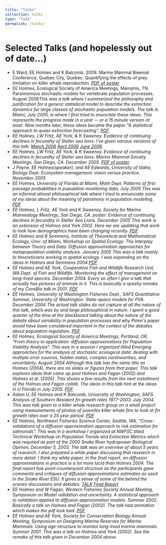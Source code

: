 ```yaml
---
title: "Talks"
collection: talks
type: "Talk"
permalink: /talks/
---
```


<h1>Selected Talks (and hopelessly out of date...)</h1>
<ul>
<li>E Ward, EE Holmes and K Balcomb. 2009. Marine Mammal Bieenial Conference, Quebec City, Quebec. Quantifying the effects of prey limitation on killer whale reproduction. <a href="Holmes_MM_Conf_2009.pdf">PDF of poster</a></li>
<li>EE Holmes, Ecological Society of America Meetings, Memphis, TN. Parsimonious stochastic models for vertebrate population processes. August 2006<em>This was a talk where I summarized the philosophy and justification for a generic statistical model to describe the extinction dynamics for large classes of stochastic population models.  The talk in Miami, July 2005, is where I first tried to enunciate these ideas.  This represents the progress made in a year -- or a 15 minute version at least.  Nine months later, these ideas became the paper "A statistical approach to quasi-extinction forecasting". <a href="HolmesESA2006.pdf">PDF</a></li>
<li>EE Holmes, LW Fritz, AE York, & K Sweeney.  Evidence of continuing declines in fecundity of Steller sea lions.  I've given various versions of this talk: <a href="NMML-Mar-2006.pdf">March 2006</a>   <a href="NMML-Apr-2006.pdf">April 2006</a>   <a href="SAFS-June-2006.pdf">June 2006</a>.</li>
<li>EE Holmes, LW Fritz, AE York, & K Sweeney.  Evidence of continuing declines in fecundity of Steller sea lions.  Marine Mammal Society Meetings.  San Diego, CA.  December 2005. <a href="steller_poster.pdf">PDF of poster</a>.</li>
<li>J Payne, EE Holmes(speaker), and AE Edwards, University of Idaho, Biology Dept. Ecosystem management: vision versus practice. November 2005</li>
<li>EE Holmes, University of Florida at Miami, Math Dept. Patterns of first passage probabilities in population monitoring data. July 2005 <em>This was an informal almost philosophical talk where I tried to ennunciate some of my ideas about the meaning of parsimony in population modeling.</em>  <a href="MiamiJuly2005.pdf">PDF</a></li>
<li>EE Holmes, L Fritz, AE York and K Sweeney, Society for Marine Mammalogy Meetings, San Diego, CA.  poster: Evidence of continuing declines in fecundity in Steller Sea Lions. December 2005 <em>This work is an extension of Holmes and York 2002.  Here we are updating that work to look how demographics have been changing recently.</em> <a href="MMConf2005poster.pdf">PDF</a></li>
<li>EE Holmes and B Semmens, Institute of Theoretical and Mathematical Ecology, Univ. of Miami, Workshop on Spatial Ecology: The Interplay between Theory and Data. Diffusion approximation approaches for metapopulation viability analysis. January 2005 <em>This was a talk mainly to theoreticians working in spatial ecology.  I was expanding on the ideas in Holmes and Semmens 2004</em> <a href="MetaPopJan11-2004.pdf">PDF</a></li>
<li>EE Holmes and AE York, Cooperative Fish and Wildlife Research Unit, WA Dept. of Fish and Wildlife. Monitoring the effect of management on long-lived species.  December 2004. <em>Every so often I give a talk that actually has pictures of animals in it.  This is basically a spashy remake of my ConsBio talk in 2001.</em> <a href="StellersOlympiaDec2004.pdf">PDF</a></li>
<li>EE Holmes, University of Washington Fisheries Dept., SAFS Quantitative Seminar, University of Washington. State-space models for PVA. December 2004 <em>The actual talk slides do not capture at all the nature of this talk, which was by and large philosophical in nature.  I spent a good quarter of the time at the blackboard talking about the nature of the debate about variability in population processes and why Pimm's paper would have been considered important in the context of the debates about population regulation.</em> <a href="QuanFish2004.pdf">PDF</a></li>
<li>EE Holmes, Ecological Society of America Meetings, Portland, OR, "From theory to application: diffusion approximations for Population Viability Analysis".  This was in a session I organized titled  Emerging approaches for the analysis of stochastic ecological data:  dealing with multiple error sources, hidden states, complex nonlinearities, and uncertainty. August 2004 <em>Although this talk has the same title as Holmes (2004), there are no slides or figures from that paper.  This talk explores ideas that came up post Holmes and Fagan (2002) and Holmes et al. (2005).  This shows a few results from the next installment of the Holmes and Fagan collab.  The ideas in this talk hint at the ideas in U Florida in July 2005.</em> <a href="ESAOOS2004.pdf">PDF</a> </li>
<li>Adam U, EE Holmes and K Balcomb, University of Washington, SAFS. Analysis of Southern Resident fin growth rates 1977-2003.  July 2004. <em>This was talk given to a killer whale research group on a small project using measurements of photos of juveniles killer whale fins to look at fin growth rates over a 25 year period.</em> <a href="OrcaGrowthAnalysis.pdf">PDF</a></li>
<li>EE Holmes, Northwest Fisheries Science Center, Seattle, WA, "Cross-validations of a diffusion
approximation approach to risk  estimation for salmonids". This was in a workshop I organized at NWFSC titled Technical Workshop on Population Trends and Extinction Metrics which was required as part of the 2000 Snake River hydropower Biological Opinion, December 5, 2003. <em>The talk was an overview of about 5 years of research.  I also prepared a white paper discussing that research in more detail.  I think my white paper, in the final report, on diffusion approximations in practice is a lot more lucid than Holmes 2004. The final report has point-counterpoint structure as the participants gave comments and critiques of diffusion approximations estimates as used in the Snake River ESU.  It gives a sense of some of the behind the scenes discussions and debates.</em> <a href="TechWorkshopDec2004.pdf">TALK</a> <a href="Final Report_Lambda Workshop.pdf">Final Report</a> </li>
<li>EE Holmes and W Fagan, Western Fisheries Society Annual Meeting, Symposium on Model validation and uncertainty. A statistical approach to validation applied to diffusion approximation models.  Summer 2002.  <em>Basically a talk on Holmes and Fagan (2002). The talk had animation which makes the pdf look bad.</em> <a href="TestingDASpokane2002.pdf">PDF</a></li>
<li>EE Holmes and AE York, Society for Conservation Biology Annual Meeting, Symposium on Designing Marine Reserves for Marine Mammals. Using age-structure to monitor long-lived marine mammals. Summer 2001.  <em>This was a talk on Holmes and York (2002).  See the remake of this talk given in December 2004 above.</em></a></li>
</ul>